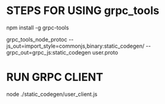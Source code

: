 # STEPS FOR USING grpc_tools
npm install -g grpc-tools

grpc_tools_node_protoc --js_out=import_style=commonjs,binary:static_codegen/ --grpc_out=grpc_js:static_codegen user.proto

# RUN GRPC CLIENT
node ./static_codegen/user_client.js